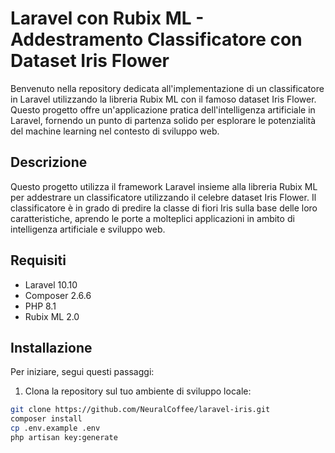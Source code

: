# Laravel con Rubix ML - Addestramento Classificatore con Dataset Iris Flower

Benvenuto nella repository dedicata all'implementazione di un classificatore in Laravel utilizzando la libreria Rubix ML con il famoso dataset Iris Flower. Questo progetto offre un'applicazione pratica dell'intelligenza artificiale in Laravel, fornendo un punto di partenza solido per esplorare le potenzialità del machine learning nel contesto di sviluppo web.

## Descrizione

Questo progetto utilizza il framework Laravel insieme alla libreria Rubix ML per addestrare un classificatore utilizzando il celebre dataset Iris Flower. Il classificatore è in grado di predire la classe di fiori Iris sulla base delle loro caratteristiche, aprendo le porte a molteplici applicazioni in ambito di intelligenza artificiale e sviluppo web.

## Requisiti

- Laravel 10.10
- Composer 2.6.6
- PHP 8.1
- Rubix ML 2.0

## Installazione

Per iniziare, segui questi passaggi:

1. Clona la repository sul tuo ambiente di sviluppo locale:

```bash
git clone https://github.com/NeuralCoffee/laravel-iris.git
composer install
cp .env.example .env
php artisan key:generate

